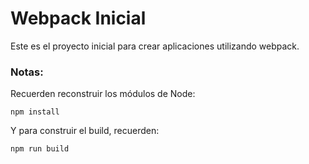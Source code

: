 # Webpack Inicial

Este es el proyecto inicial  para crear aplicaciones utilizando webpack.

### Notas:
Recuerden reconstruir los módulos de Node:
```
npm install
```

Y para construir el build, recuerden: 
```
npm run build
```